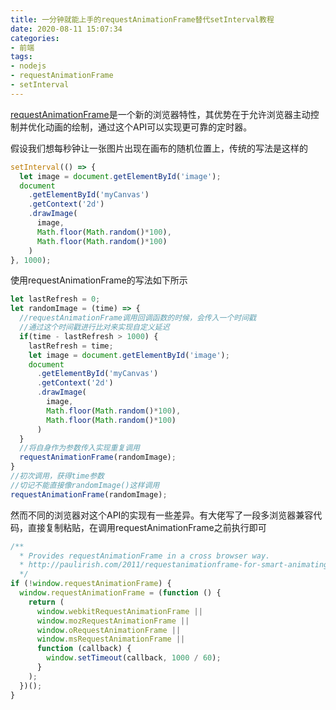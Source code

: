 ```yaml
---
title: 一分钟就能上手的requestAnimationFrame替代setInterval教程
date: 2020-08-11 15:07:34
categories:
- 前端
tags:
- nodejs
- requestAnimationFrame
- setInterval
---
```

[requestAnimationFrame](https://developer.mozilla.org/zh-CN/docs/Web/API/Window/requestAnimationFrame)是一个新的浏览器特性，其优势在于允许浏览器主动控制并优化动画的绘制，通过这个API可以实现更可靠的定时器。

<!-- more -->

假设我们想每秒钟让一张图片出现在画布的随机位置上，传统的写法是这样的

```javascript
setInterval(() => {
  let image = document.getElementById('image');
  document
    .getElementById('myCanvas')
    .getContext('2d')
    .drawImage(
      image,
      Math.floor(Math.random()*100),
      Math.floor(Math.random()*100)
    )
}, 1000);
```

使用requestAnimationFrame的写法如下所示

```javascript
let lastRefresh = 0;
let randomImage = (time) => {
  //requestAnimationFrame调用回调函数的时候，会传入一个时间戳
  //通过这个时间戳进行比对来实现自定义延迟
  if(time - lastRefresh > 1000) {
    lastRefresh = time;
    let image = document.getElementById('image');
    document
      .getElementById('myCanvas')
      .getContext('2d')
      .drawImage(
        image,
        Math.floor(Math.random()*100),
        Math.floor(Math.random()*100)
      )
  }
  //将自身作为参数传入实现重复调用
  requestAnimationFrame(randomImage);
}
//初次调用，获得time参数
//切记不能直接像randomImage()这样调用
requestAnimationFrame(randomImage);
```

然而不同的浏览器对这个API的实现有一些差异。有大佬写了一段多浏览器兼容代码，直接复制粘贴，在调用requestAnimationFrame之前执行即可

```javascript
/**
  * Provides requestAnimationFrame in a cross browser way.
  * http://paulirish.com/2011/requestanimationframe-for-smart-animating/
  */
if (!window.requestAnimationFrame) {
  window.requestAnimationFrame = (function () {
    return (
      window.webkitRequestAnimationFrame ||
      window.mozRequestAnimationFrame ||
      window.oRequestAnimationFrame ||
      window.msRequestAnimationFrame ||
      function (callback) {
        window.setTimeout(callback, 1000 / 60);
      }
    );
  })();
}
```
